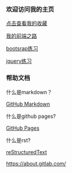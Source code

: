 ### 欢迎访问我的主页

[点击查看我的收藏](favorite.html)

[我的前端之路](front)

[bootsrap练习](practice/bootstrap/button)

[jquery练习]()


### 帮助文档
什么是markdown？

[GitHub Markdown](https://guides.github.com/features/mastering-markdown/)

什么是github pages?

[GitHub Pages](https://help.github.com/pages) 

什么是rst?

[reStructuredText](https://docs.readthedocs.io/en/latest/getting_started.html#in-rst)

https://about.gitlab.com/


